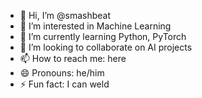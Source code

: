 - 👋 Hi, I’m @smashbeat
- 👀 I’m interested in Machine Learning
- 🌱 I’m currently learning Python, PyTorch
- 💞️ I’m looking to collaborate on AI projects
- 📫 How to reach me: here
- 😄 Pronouns: he/him
- ⚡ Fun fact: I can weld

<!---
smashbeat/smashbeat is a ✨ special ✨ repository because its `README.md` (this file) appears on your GitHub profile.
You can click the Preview link to take a look at your changes.
--->
